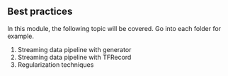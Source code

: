 ## Best practices

In this module, the following topic will be covered. Go into each folder for example.

1. Streaming data pipeline with generator
2. Streaming data pipeline with TFRecord
3. Regularization techniques